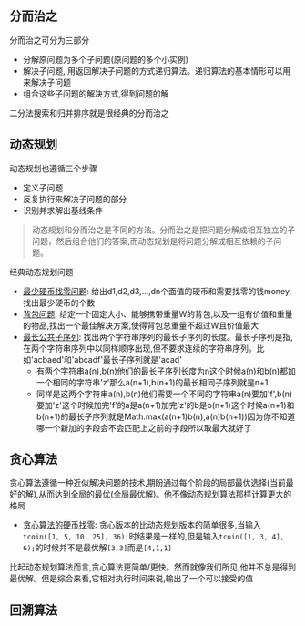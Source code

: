 ## 分而治之
分而治之可分为三部分
- 分解原问题为多个子问题(原问题的多个小实例)
- 解决子问题, 用返回解决子问题的方式递归算法。递归算法的基本情形可以用来解决子问题
- 组合这些子问题的解决方式,得到问题的解

二分法搜索和归并排序就是很经典的分而治之
## 动态规划
动态规划也遵循三个步骤
- 定义子问题
- 反复执行来解决子问题的部分
- 识别并求解出基线条件

> 动态规划和分而治之是不同的方法。分而治之是把问题分解成相互独立的子问题，然后组合他们的答案,而动态规划是将问题分解成相互依赖的子问题。

经典动态规划问题
- [最少硬币找零问题](./minCoinChange.js): 给出d1,d2,d3,...,dn个面值的硬币和需要找零的钱money,找出最少硬币的个数
- [背包问题](./knapSack.js): 给定一个固定大小、能够携带重量W的背包,以及一组有价值和重量的物品,找出一个最佳解决方案,使得背包总重量不超过W且价值最大
- [最长公共子序列](./lcs.js): 找出两个字符串序列的最长子序列的长度。最长子序列是指,在两个字符串序列中以同样顺序出现,但不要求连续的字符串序列。比如'acbaed'和'abcadf'最长子序列就是'acad'
   - 有两个字符串a(n),b(n)他们的最长子序列长度为n这个时候a(n)和b(n)都加一个相同的字符串'z'那么a(n+1),b(n+1)的最长相同子序列就是n+1
   - 同样是这两个字符串a(n),b(n)他们需要一个不同的字符串a(n)要加'f',b(n)要加'z'这个时候加完'f'的a是a(n+1)加完'z'的b是b(n+1)这个时候a(n+1)和b(n+1)的最长子序列就是Math.max(a(n+1)b(n),a(n)b(n+1))因为你不知道哪一个新加的字段会不会匹配上之前的字段所以取最大就好了
## 贪心算法
贪心算法遵循一种近似解决问题的技术,期盼通过每个阶段的局部最优选择(当前最好的解),从而达到全局的最优(全局最优解)。他不像动态规划算法那样计算更大的格局

- [贪心算法的硬币找零](tcoin.js): 贪心版本的比动态规划版本的简单很多,当输入`tcoin([1, 5, 10, 25], 36);`时结果是一样的,但是输入`tcoin([1, 3, 4], 6);`的时候并不是最优解`[3,3]`而是`[4,1,1]`

比起动态规划算法而言,贪心算法更简单/更快。然而就像我们所见,他并不总是得到最优解。但是综合来看,它相对执行时间来说,输出了一个可以接受的值
## 回溯算法